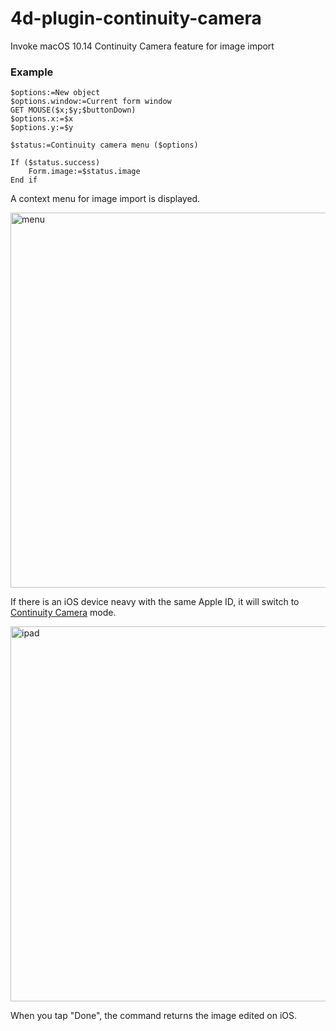 # 4d-plugin-continuity-camera
Invoke macOS 10.14 Continuity Camera feature for image import

### Example

```4d
$options:=New object
$options.window:=Current form window
GET MOUSE($x;$y;$buttonDown)
$options.x:=$x
$options.y:=$y

$status:=Continuity camera menu ($options)

If ($status.success)
	Form.image:=$status.image
End if 
```

A context menu for image import is displayed.

<img width="600" alt="menu" src="https://user-images.githubusercontent.com/1725068/131959990-34a71741-ad9b-40e3-9f4c-32f84c803317.png">

If there is an iOS device neavy with the same Apple ID, it will switch to [Continuity Camera](https://developer.apple.com/documentation/appkit/supporting_continuity_camera_in_your_mac_app?language=objc) mode.

<img width="600" alt="ipad" src="https://user-images.githubusercontent.com/1725068/131960007-06262440-56a4-453b-bbdb-dd54a06ef62d.jpeg">

When you tap "Done", the command returns the image edited on iOS.

